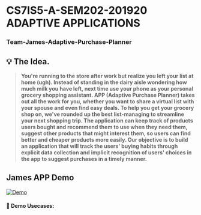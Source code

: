 # CS7IS5-A-SEM202-201920 ADAPTIVE APPLICATIONS

### Team-James-Adaptive-Purchase-Planner

## :bulb: The Idea.

>  **You're running to the store after work but realize you left your list at home (ugh). Instead of standing in the dairy aisle wondering how much milk you have left, next time use your phone as your personal grocery shopping assistant. APP (Adaptive Purchase Planner) takes out all the work for you, whether you want to share a virtual list with your spouse and even find easy deals. To help you get your grocery shop on, we've rounded up the best list-managing to streamline your next shopping trip.
The application can keep track of products users bought and recommend them to use when they need them, suggest other products that might interest them, so users can find better and cheaper products more easily.
Our objective is to build an application that will track the users' buying habits through explicit data collection and implicit recognition of users' choices in the app to suggest purchases in a timely manner.**

## James APP Demo

[![Demo](https://github.com/rohan-tcd/Team-James-Adaptive-Purchase-Planner/blob/refactored_django_to_flask/ui/demo.png)](https://drive.google.com/file/d/10831LwLYQaKu__veePYLC_cGlartAUS2/view "James APP - Click to Watch!")


#### :pushpin: Demo Usecases:

